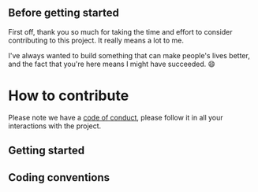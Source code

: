 ## Before getting started

First off, thank you so much for taking the time and effort to consider contributing to this project. It really means a lot to me.

I've always wanted to build something that can make people's lives better, and the fact that you're here means I might have succeeded. :smile:

# How to contribute

Please note we have a [code of conduct](https://github.com/Kishotta/aspnetcore-api-template/blob/main/.github/CODE_OF_CONDUCT.md), please follow it in all your interactions with the project.

## Getting started

## Coding conventions
